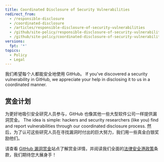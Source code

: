 ```yaml
---
title: Coordinated Disclosure of Security Vulnerabilities
redirect_from:
  - /responsible-disclosure
  - /coordinated-disclosure
  - /articles/responsible-disclosure-of-security-vulnerabilities
  - /github/site-policy/responsible-disclosure-of-security-vulnerabilities
  - /github/site-policy/coordinated-disclosure-of-security-vulnerabilities
versions:
  fpt: '*'
topics:
  - Policy
  - Legal
---
```


我们希望每个人都能安全地使用 GitHub。 If you've discovered a security vulnerability in GitHub, we appreciate your help in disclosing it to us in a coordinated manner.

## 赏金计划

为更好地吸引安全研究人员参与，GitHub 也像其他一些大型软件公司一样提供漏洞赏金。 The idea is simple: hackers and security researchers (like you) find and report vulnerabilities through our coordinated disclosure process. 然后，为了认可这些研究人员在寻找漏洞时付出的巨大努力，我们用一些真金白银奖励他们。

请查看 [GitHub 漏洞赏金](https://bounty.github.com)站点了解赏金详情，并阅读我们全面的[法律安全港政策](/articles/github-bug-bounty-program-legal-safe-harbor)条款，我们期待您大展身手！
